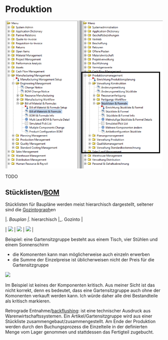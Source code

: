 # Produktion

![](../.gitbook/assets/menu-manufacturing.PNG)

TODO

## Stücklisten/[BOM](https://de.wikipedia.org/wiki/St%C3%BCckliste)

Stücklisten für Baupläne werden meist hierarchisch dargestellt, seltener sind die [Gozintograph](https://de.wikipedia.org/wiki/Gozintograph)en

|_. Bauplan |_. hierarchisch |_. Gozinto |

| ![](https://upload.wikimedia.org/wikipedia/commons/thumb/8/89/Schneckengetriebe.png/440px-Schneckengetriebe.png) | ![](https://upload.wikimedia.org/wikipedia/commons/thumb/a/af/BizCore_struttura_tecnologica.png/330px-BizCore_struttura_tecnologica.png) | ![](https://upload.wikimedia.org/wikipedia/de/thumb/8/86/Gozinto.png/440px-Gozinto.png) |

Beispiel: eine Gartensitzgruppe besteht aus einem Tisch, vier Stühlen und einem Sonnenschirm 
* die Komonenten kann man möglicherweise auch einzeln erwerben
* die Summe der Einzelpreise ist üblicherweisen nicht der Preis für die Gartensitzgruppe

![](images/BOM.PNG)

Im Beispiel ist keines der Komponenten kritisch. Aus meiner Sicht ist das nicht korrekt, denn es bedeutet, dass eine Gartensitzgruppe auch ohne der Komonenten verkauft werden kann. Ich würde daher alle drei Bestandteile als kritisch markieren.

Retrograde Entnahme/[backflushing](http://www.businessdictionary.com/definition/backflushing.html): 
ist eine technischer Ausdruck aus Warenwirtschaftssystemen. Ein Artikel/Gartensitzgruppe wird aus einer Stückliste zusammengebaut/zusammengestellt. Am Ende der Produktion werden durch den Buchungsprozess die Einzelteile in der definierten Menge vom Lager genommen und stattdessen das Fertigteil zugebucht. 